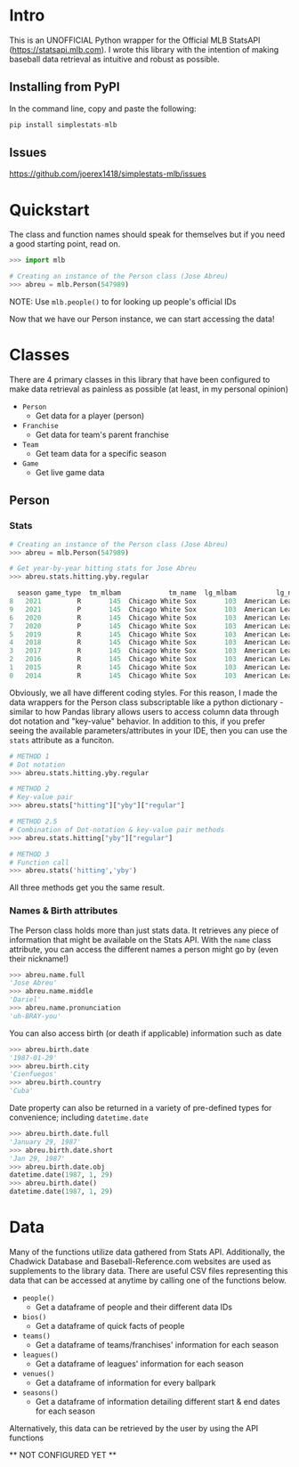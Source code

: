 # Intro
This is an UNOFFICIAL Python wrapper for the Official MLB StatsAPI (https://statsapi.mlb.com). I wrote this library with the intention of making baseball data retrieval as intuitive and robust as possible.

## Installing from PyPI
In the command line, copy and paste the following:
```python
pip install simplestats-mlb
```

## Issues
https://github.com/joerex1418/simplestats-mlb/issues



# Quickstart
The class and function names should speak for themselves but if you need a good starting point, read on.
```python
>>> import mlb

# Creating an instance of the Person class (Jose Abreu)
>>> abreu = mlb.Person(547989)
```
NOTE: Use `mlb.people()` to for looking up people's official IDs

Now that we have our Person instance, we can start accessing the data!

# Classes
There are 4 primary classes in this library that have been configured to make data retrieval as painless as possible (at least, in my personal opinion)
* `Person`
  * Get data for a player (person)
* `Franchise`
  * Get data for team's parent franchise
* `Team`
  * Get team data for a specific season
* `Game`
  * Get live game data
## Person
### Stats
```python
# Creating an instance of the Person class (Jose Abreu)
>>> abreu = mlb.Person(547989)

# Get year-by-year hitting stats for Jose Abreu
>>> abreu.stats.hitting.yby.regular

  season game_type  tm_mlbam            tm_name  lg_mlbam          lg_name    G   AB  ...  GIDP     P   TB  LOB  CI  AB/HR  sB  sF
8   2021         R       145  Chicago White Sox       103  American League  152  566  ...    28  2606  272  249   0  18.87   0  10
9   2021         P       145  Chicago White Sox       103  American League    4   14  ...     1    79    5    9   0   -.--   0   0
6   2020         R       145  Chicago White Sox       103  American League   60  240  ...    10  1027  148  106   0  12.63   0   1
7   2020         P       145  Chicago White Sox       103  American League    3   14  ...     1    62    8   11   0  14.00   0   0
5   2019         R       145  Chicago White Sox       103  American League  159  634  ...    24  2735  319  275   0  19.21   0  10
4   2018         R       145  Chicago White Sox       103  American League  128  499  ...    14  2108  236  174   0  22.68   0   6
3   2017         R       145  Chicago White Sox       103  American League  156  621  ...    21  2560  343  222   0  18.82   0   4
2   2016         R       145  Chicago White Sox       103  American League  159  624  ...    21  2695  292  276   0  24.96   0   9
1   2015         R       145  Chicago White Sox       103  American League  154  613  ...    16  2526  308  218   0  20.43   0   1
0   2014         R       145  Chicago White Sox       103  American League  145  556  ...    14  2351  323  203   0  15.44   0   4

```
Obviously, we all have different coding styles. For this reason, I made the data wrappers for the Person class subscriptable like a python dictionary - similar to how Pandas library allows users to access column data through dot notation and "key-value" behavior. In addition to this, if you prefer seeing the available parameters/attributes in your IDE, then you can use the `stats` attribute as a funciton.
```python
# METHOD 1
# Dot notation
>>> abreu.stats.hitting.yby.regular

# METHOD 2
# Key-value pair
>>> abreu.stats["hitting"]["yby"]["regular"]

# METHOD 2.5
# Combination of Dot-notation & key-value pair methods
>>> abreu.stats.hitting["yby"]["regular"]

# METHOD 3
# Function call
>>> abreu.stats('hitting','yby')
```
All three methods get you the same result.

### Names & Birth attributes
The Person class holds more than just stats data. It retrieves any piece of information that might be available on the Stats API. With the `name` class attribute, you can access the different names a person might go by (even their nickname!)
```python
>>> abreu.name.full
'Jose Abreu'
>>> abreu.name.middle
'Dariel'
>>> abreu.name.pronunciation
'uh-BRAY-you'
```

You can also access birth (or death if applicable) information such as date 
```python
>>> abreu.birth.date
'1987-01-29'
>>> abreu.birth.city
'Cienfuegos'
>>> abreu.birth.country
'Cuba'
```
Date property can also be returned in a variety of pre-defined types for convenience; including `datetime.date`

```python
>>> abreu.birth.date.full
'January 29, 1987'
>>> abreu.birth.date.short
'Jan 29, 1987'
>>> abreu.birth.date.obj
datetime.date(1987, 1, 29)
>>> abreu.birth.date()
datetime.date(1987, 1, 29)
```

# Data
Many of the functions utilize data gathered from Stats API. Additionally, the Chadwick Database and Baseball-Reference.com websites are used as supplements to the library data. There are useful CSV files representing this data that can be accessed at anytime by calling one of the functions below.

* `people()`
  * Get a dataframe of people and their different data IDs
* `bios()`
  * Get a dataframe of quick facts of people
* `teams()`
  * Get a dataframe of teams/franchises' information for each season
* `leagues()`
  * Get a dataframe of leagues' information for each season
* `venues()`
  * Get a dataframe of information for every ballpark
* `seasons()`
  * Get a dataframe of information detailing different start & end dates for each season

Alternatively, this data can be retrieved by the user by using the API functions

** NOT CONFIGURED YET **